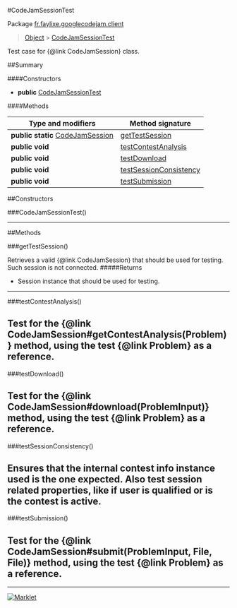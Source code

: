 #CodeJamSessionTest

Package [fr.faylixe.googlecodejam.client](README.md)<br>
> [Object](../../../java/lang/Object.md) > [CodeJamSessionTest](CodeJamSessionTest.md)

Test case for {@link CodeJamSession} class.

##Summary

####Constructors

* **public** [CodeJamSessionTest](#codejamsessiontest)

####Methods

Type and modifiers | Method signature
 --- | --- 
**public static** [CodeJamSession](CodeJamSession.md) | [getTestSession](#gettestsession)
**public** **void** | [testContestAnalysis](#testcontestanalysis)
**public** **void** | [testDownload](#testdownload)
**public** **void** | [testSessionConsistency](#testsessionconsistency)
**public** **void** | [testSubmission](#testsubmission)


##Constructors

###CodeJamSessionTest()



---

##Methods

###getTestSession()


Retrieves a valid {@link CodeJamSession}
 that should be used for testing.
 Such session is not connected.
#####Returns


* Session instance that should be used for testing.

---
###testContestAnalysis()


Test for the {@link CodeJamSession#getContestAnalysis(Problem)}
 method, using the test {@link Problem} as a reference.
---
###testDownload()


Test for the {@link CodeJamSession#download(ProblemInput)}
 method, using the test {@link Problem} as a reference.
---
###testSessionConsistency()


Ensures that the internal contest info instance used
 is the one expected. Also test session related properties,
 like if user is qualified or is the contest is active.
---
###testSubmission()


Test for the {@link CodeJamSession#submit(ProblemInput, File, File)}
 method, using the test {@link Problem} as a reference.
---
---
[![Marklet](https://img.shields.io/badge/Generated%20by-Marklet-green.svg)](https://github.com/Faylixe/marklet)